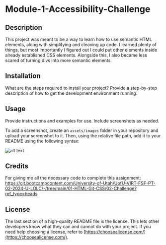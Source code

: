 # Module-1-Accessibility-Challenge

## Description

 This project was meant to be a way to learn how to use semantic HTML elements, along with simplifying and cleaning up code. I learned plenty of things, but most importantly I figured out I could put other elements inside already established CSS elements. Alongside this, I also became less scared of turning divs into more semantic elements.

## Installation

What are the steps required to install your project? Provide a step-by-step description of how to get the development environment running.

## Usage

Provide instructions and examples for use. Include screenshots as needed.

To add a screenshot, create an `assets/images` folder in your repository and upload your screenshot to it. Then, using the relative file path, add it to your README using the following syntax:

![alt text](assets/images/screenshot.png)

## Credits

For giving me all the necessary code to complete this assignment:
https://git.bootcampcontent.com/University-of-Utah/UofU-VIRT-FSF-PT-02-2024-U-LOLC/-/tree/main/01-HTML-Git-CSS/02-Challenge?ref_type=heads  

## License

The last section of a high-quality README file is the license. This lets other developers know what they can and cannot do with your project. If you need help choosing a license, refer to [https://choosealicense.com/](https://choosealicense.com/).
